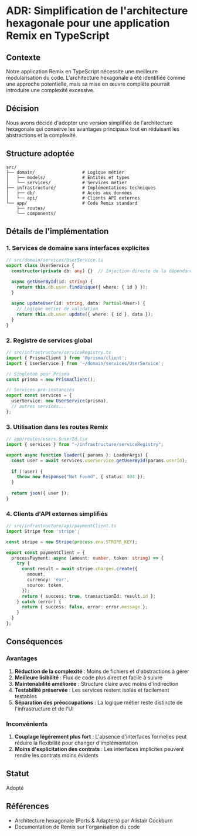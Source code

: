 # ADR: Simplification de l'architecture hexagonale pour une application Remix en TypeScript

## Contexte

Notre application Remix en TypeScript nécessite une meilleure modularisation du code. L'architecture hexagonale a été identifiée comme une approche potentielle, mais sa mise en œuvre complète pourrait introduire une complexité excessive.

## Décision

Nous avons décidé d'adopter une version simplifiée de l'architecture hexagonale qui conserve les avantages principaux tout en réduisant les abstractions et la complexité.

## Structure adoptée

```
src/
├── domain/                  # Logique métier
│   ├── models/              # Entités et types
│   └── services/            # Services métier
├── infrastructure/          # Implémentations techniques
│   ├── db/                  # Accès aux données
│   └── api/                 # Clients API externes
└── app/                     # Code Remix standard
    ├── routes/
    └── components/
```

## Détails de l'implémentation

### 1. Services de domaine sans interfaces explicites

```typescript
// src/domain/services/UserService.ts
export class UserService {
  constructor(private db: any) {}  // Injection directe de la dépendance

  async getUserById(id: string) {
    return this.db.user.findUnique({ where: { id } });
  }
  
  async updateUser(id: string, data: Partial<User>) {
    // Logique métier de validation
    return this.db.user.update({ where: { id }, data });
  }
}
```

### 2. Registre de services global

```typescript
// src/infrastructure/serviceRegistry.ts
import { PrismaClient } from '@prisma/client';
import { UserService } from '~/domain/services/UserService';

// Singleton pour Prisma
const prisma = new PrismaClient();

// Services pré-instanciés
export const services = {
  userService: new UserService(prisma),
  // autres services...
};
```

### 3. Utilisation dans les routes Remix

```typescript
// app/routes/users.$userId.tsx
import { services } from "~/infrastructure/serviceRegistry";

export async function loader({ params }: LoaderArgs) {
  const user = await services.userService.getUserById(params.userId);
  
  if (!user) {
    throw new Response("Not Found", { status: 404 });
  }
  
  return json({ user });
}
```

### 4. Clients d'API externes simplifiés

```typescript
// src/infrastructure/api/paymentClient.ts
import Stripe from 'stripe';

const stripe = new Stripe(process.env.STRIPE_KEY);

export const paymentClient = {
  processPayment: async (amount: number, token: string) => {
    try {
      const result = await stripe.charges.create({
        amount,
        currency: 'eur',
        source: token,
      });
      return { success: true, transactionId: result.id };
    } catch (error) {
      return { success: false, error: error.message };
    }
  }
};
```

## Conséquences

### Avantages

1. **Réduction de la complexité** : Moins de fichiers et d'abstractions à gérer
2. **Meilleure lisibilité** : Flux de code plus direct et facile à suivre
3. **Maintenabilité améliorée** : Structure claire avec moins d'indirection
4. **Testabilité préservée** : Les services restent isolés et facilement testables
5. **Séparation des préoccupations** : La logique métier reste distincte de l'infrastructure et de l'UI

### Inconvénients

1. **Couplage légèrement plus fort** : L'absence d'interfaces formelles peut réduire la flexibilité pour changer d'implémentation
2. **Moins d'explicitation des contrats** : Les interfaces implicites peuvent rendre les contrats moins évidents

## Statut

Adopté

## Références

- Architecture hexagonale (Ports & Adapters) par Alistair Cockburn
- Documentation de Remix sur l'organisation du code